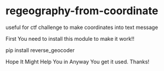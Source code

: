 # regeography-from-coordinate
useful for ctf challenge to make coordinates into text message 

First You need to install this module to make it work!!

pip install reverse_geocoder

Hope It Might Help You in Anyway You get it used.
Thanks!
